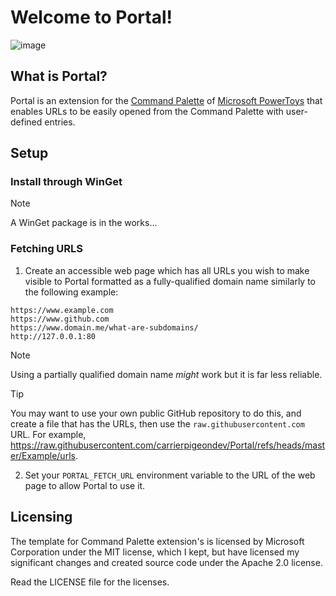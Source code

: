 # Welcome to Portal!
![image](https://github.com/user-attachments/assets/52885f22-8399-469c-8c2b-ea90eeebc1f6)




## What is Portal?
Portal is an extension for the [Command Palette](https://learn.microsoft.com/en-us/windows/powertoys/command-palette/overview) of [Microsoft PowerToys](https://learn.microsoft.com/en-us/windows/powertoys/) that enables URLs to be easily opened from the Command Palette with user-defined entries.

## Setup
### Install through WinGet
> [!NOTE]
> A WinGet package is in the works...

### Fetching URLS
1. Create an accessible web page which has all URLs you wish to make visible to Portal formatted as a fully-qualified domain name similarly to the following example:
```
https://www.example.com
https://www.github.com
https://www.domain.me/what-are-subdomains/
http://127.0.0.1:80
```
> [!NOTE]
> Using a partially qualified domain name *might* work but it is far less reliable.

> [!TIP]
> You may want to use your own public GitHub repository to do this, and create a file that has the URLs, then use the `raw.githubusercontent.com` URL. For example, https://raw.githubusercontent.com/carrierpigeondev/Portal/refs/heads/master/Example/urls.
2. Set your `PORTAL_FETCH_URL` environment variable to the URL of the web page to allow Portal to use it.

## Licensing
The template for Command Palette extension's is licensed by Microsoft Corporation under the MIT license, which I kept, but have licensed my significant changes and created source code under the Apache 2.0 license.

Read the LICENSE file for the licenses.
